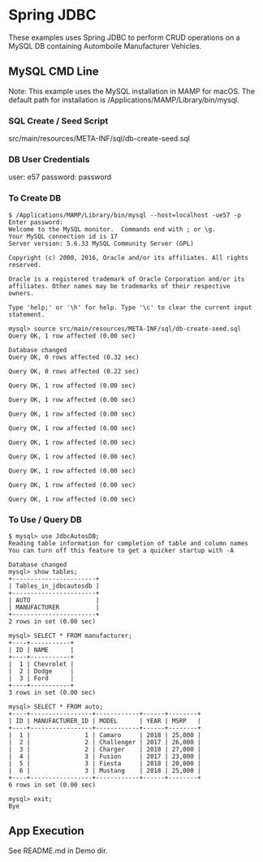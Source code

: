 # Spring JDBC

These examples uses Spring JDBC to perform CRUD operations on a MySQL DB containing Automboile Manufacturer Vehicles.

## MySQL CMD Line
Note: This example uses the MySQL installation in MAMP for macOS. The default path for installation is /Applications/MAMP/Library/bin/mysql.

### SQL Create / Seed Script
src/main/resources/META-INF/sql/db-create-seed.sql 

### DB User Credentials
user: e57
password: password

### To Create DB
```
$ /Applications/MAMP/Library/bin/mysql --host=localhost -ue57 -p
Enter password: 
Welcome to the MySQL monitor.  Commands end with ; or \g.
Your MySQL connection id is 17
Server version: 5.6.33 MySQL Community Server (GPL)

Copyright (c) 2000, 2016, Oracle and/or its affiliates. All rights reserved.

Oracle is a registered trademark of Oracle Corporation and/or its
affiliates. Other names may be trademarks of their respective
owners.

Type 'help;' or '\h' for help. Type '\c' to clear the current input statement.

mysql> source src/main/resources/META-INF/sql/db-create-seed.sql 
Query OK, 1 row affected (0.00 sec)

Database changed
Query OK, 0 rows affected (0.32 sec)

Query OK, 0 rows affected (0.22 sec)

Query OK, 1 row affected (0.00 sec)

Query OK, 1 row affected (0.00 sec)

Query OK, 1 row affected (0.00 sec)

Query OK, 1 row affected (0.00 sec)

Query OK, 1 row affected (0.00 sec)

Query OK, 1 row affected (0.00 sec)

Query OK, 1 row affected (0.00 sec)

Query OK, 1 row affected (0.00 sec)

Query OK, 1 row affected (0.00 sec)
```

### To Use / Query DB
```
$ mysql> use JdbcAutosDB;
Reading table information for completion of table and column names
You can turn off this feature to get a quicker startup with -A

Database changed
mysql> show tables;
+-----------------------+
| Tables_in_jdbcautosdb |
+-----------------------+
| AUTO                  |
| MANUFACTURER          |
+-----------------------+
2 rows in set (0.00 sec)

mysql> SELECT * FROM manufacturer;
+----+-----------+
| ID | NAME      |
+----+-----------+
|  1 | Chevrolet |
|  2 | Dodge     |
|  3 | Ford      |
+----+-----------+
3 rows in set (0.00 sec)

mysql> SELECT * FROM auto;
+----+-----------------+------------+------+--------+
| ID | MANUFACTURER_ID | MODEL      | YEAR | MSRP   |
+----+-----------------+------------+------+--------+
|  1 |               1 | Camaro     | 2018 | 25,000 |
|  2 |               2 | Challenger | 2017 | 26,000 |
|  3 |               2 | Charger    | 2018 | 27,000 |
|  4 |               3 | Fusion     | 2017 | 23,000 |
|  5 |               3 | Fiesta     | 2018 | 20,000 |
|  6 |               3 | Mustang    | 2018 | 25,000 |
+----+-----------------+------------+------+--------+
6 rows in set (0.00 sec)

mysql> exit;
Bye
```

## App Execution
See README.md in Demo dir.
